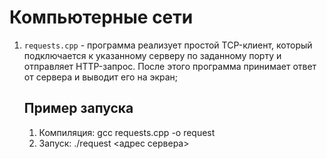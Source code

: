 # Компьютерные сети

1. ` requests.cpp ` - программа реализует простой TCP-клиент, который подключается к указанному серверу по заданному порту и отправляет HTTP-запрос. После этого программа принимает ответ от сервера и выводит его на экран;
    ## Пример запуска
    1. Компиляция: gcc requests.cpp -o request
    2. Запуск: ./request <адрес сервера>
